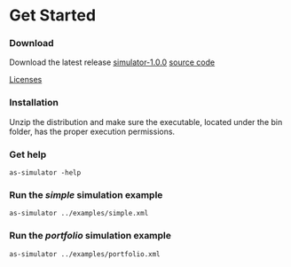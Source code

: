 # Get Started

### Download

Download the latest release <a href="http://activespaces.tibco.com/nexus/service/local/artifact/maven/redirect?r=snapshots&amp;g=com.tibco.as.io&amp;a=as-simulator&amp;v=1.0.0-SNAPSHOT&amp;e=zip&amp;c=distribution" class="btn btn-primary">simulator-1.0.0</a>
<a href="https://github.com/TIBCOSoftware/as-tools/tree/master/as-simulator" target="_blank" class="btn btn-primary">source code</a>

<a href="https://raw.githubusercontent.com/TIBCOSoftware/as-tools/master/as-simulator/LICENSE.txt?token=7562719__eyJzY29wZSI6IlJhd0Jsb2I6VElCQ09Tb2Z0d2FyZS9hcy10b29scy9tYXN0ZXIvYXMtc2ltdWxhdG9yL0xJQ0VOU0UudHh0IiwiZXhwaXJlcyI6MTQwMTgzMzcyM30%3D--1899667d624a7babd22dfcea77785ba5fda15f64" target="_blank">Licenses</a>

### Installation

Unzip the distribution and make sure the executable, located under the bin folder, has the proper execution permissions.

### Get help

~~~
as-simulator -help
~~~

### Run the *simple* simulation example 

~~~
as-simulator ../examples/simple.xml
~~~

### Run the *portfolio* simulation example 

~~~
as-simulator ../examples/portfolio.xml
~~~
